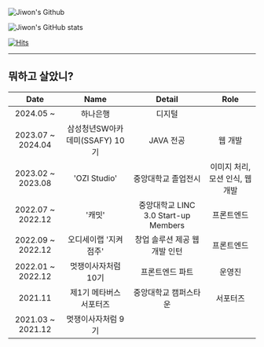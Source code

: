 ![Jiwon's Github](https://capsule-render.vercel.app/api?type=waving&color=gradient&height=300&section=header&text=Jiwon's%20Github&fontSize=80&animation=fadeIn)

![Jiwon's GitHub stats](https://github-readme-stats.vercel.app/api?username=smarfy99&count_private=true&show_icons=true&theme=tokyonight)

[![Hits](https://hits.seeyoufarm.com/api/count/incr/badge.svg?url=https%3A%2F%2Fgithub.com%2Fsmarfy99&count_bg=%23453FE3&title_bg=%23000000&icon=&icon_color=%230363EB&title=hits&edge_flat=false)](https://hits.seeyoufarm.com)

----

## 뭐하고 살았니?

|  Date  |   Name   | Detail | Role | 
| :-----: | :------: | :------: | :------: |
| 2024.05 ~  | 하나은행  | 디지털 |  |
| 2023.07 ~ 2024.04  | 삼성청년SW아카데미(SSAFY) 10기 | JAVA 전공 | 웹 개발 |
| 2023.02 ~ 2023.08  | 'OZI Studio' | 중앙대학교 졸업전시 | 이미지 처리, 모션 인식, 웹 개발 |
| 2022.07 ~ 2022.12  | '캐밋' | 중앙대학교 LINC 3.0 Start-up Members | 프론트엔드 | 창업동아리 |
| 2022.09 ~ 2022.12  | 오디세이랩 '지켜점주' | 창업 솔루션 제공 웹 개발 인턴 | 프론트엔드 |
| 2022.01 ~ 2022.12  | 멋쟁이사자처럼 10기  | 프론트엔드 파트 | 운영진 |
| 2021.11  | 제1기 메타버스 서포터즈 | 중앙대학교 캠퍼스타운 | 서포터즈 |
| 2021.03 ~ 2021.12 | 멋쟁이사자처럼 9기 |  | |
